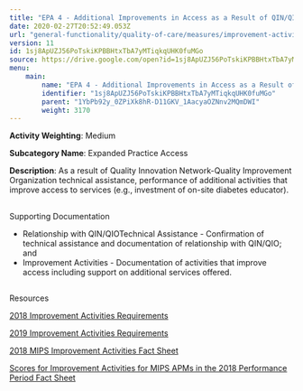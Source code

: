```yaml
---
title: "EPA 4 - Additional Improvements in Access as a Result of QIN/QIO TA"
date: 2020-02-27T20:52:49.053Z
url: "general-functionality/quality-of-care/measures/improvement-activities-measures/2018-improvement-acti_45.html"
version: 11
id: 1sj8ApUZJ56PoTskiKPBBHtxTbA7yMTiqkqUHK0fuMGo
source: https://drive.google.com/open?id=1sj8ApUZJ56PoTskiKPBBHtxTbA7yMTiqkqUHK0fuMGo
menu:
    main:
        name: "EPA 4 - Additional Improvements in Access as a Result of QIN/QIO TA"
        identifier: "1sj8ApUZJ56PoTskiKPBBHtxTbA7yMTiqkqUHK0fuMGo"
        parent: "1YbPb92y_0ZPiXk8hR-D11GKV_1AacyaOZNnv2MQmDWI"
        weight: 3170
---
```









**Activity Weighting**: Medium

**Subcategory Name**: Expanded Practice Access

**Description**: As a result of Quality Innovation Network-Quality Improvement Organization technical assistance, performance of additional activities that improve access to services (e.g., investment of on-site diabetes educator).







## 

Supporting Documentation

* Relationship with QIN/QIOTechnical Assistance - Confirmation of technical assistance and documentation of relationship with QIN/QIO; and 
* Improvement Activities - Documentation of activities that improve access including support on additional services offered.







## 

Resources

[2018 Improvement Activities Requirements](https://qpp.cms.gov/mips/improvement-activities?py=2018)

[2019 Improvement Activities Requirements](https://qpp.cms.gov/mips/improvement-activities?py=2019)

[2018 MIPS Improvement Activities Fact Sheet](https://qpp.cms.gov/resource/2018%20MIPS%20Improvement%20Activities%20Fact%20Sheet)

[Scores for Improvement Activities for MIPS APMs in the 2018 Performance Period Fact Sheet](https://qpp.cms.gov/resource/2018%20MIPS%20APMs%20improvement%20Activities%20scores%20fact%20sheet)

